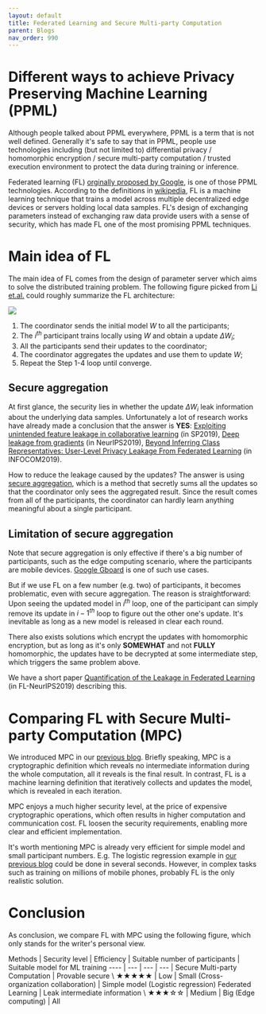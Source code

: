 ```yaml
---
layout: default
title: Federated Learning and Secure Multi-party Computation
parent: Blogs
nav_order: 990
---
```


# Different ways to achieve Privacy Preserving Machine Learning (PPML)

Although people talked about PPML everywhere, PPML is a term that is not well defined.  Generally it's safe to say that in PPML, people use 
technologies including  (but not limited to) differential privacy / homomorphic encryption / secure multi-party computation / trusted 
execution environment to protect the data during training or inference. 

Federated learning (FL) [orginally proposed by Google](https://arxiv.org/abs/1602.05629v1), is one of those PPML technologies. According to the 
definitions in [wikipedia](https://en.wikipedia.org/wiki/Federated_learning), FL is a machine learning technique that trains a model 
across multiple decentralized edge devices or servers holding local data samples. FL's design of exchanging parameters instead of 
exchanging raw data provide users with a sense of security, which has made FL one of the most promising PPML techniques.

# Main idea of FL

The main idea of FL comes from the design of parameter server which aims to solve the distributed training problem. The following figure
picked from [Li et.al.](https://www.groundai.com/project/federated-learning-challenges-methods-and-future-directions/1)
could roughly summarize the FL architecture:

![](https://storage.googleapis.com/groundai-web-prod/media/users/user_237920/project_386956/images/x10.png)

1.	The coordinator sends the initial model $W$ to all the participants;
2.	The $i^{th}$ participant trains locally using $W$ and obtain a update $\Delta W_i$;
3.	All the participants send their updates to the coordinator;
4.	The coordinator aggregates the updates and use them to update $W$;
5.  Repeat the Step 1-4 loop until converge.

## Secure aggregation

At first glance, the security lies in whether the update $\Delta W_i$ leak information about the underlying data samples. Unfortunately 
a lot of research works have already made a conclusion that the answer is **YES**: 
[Exploiting unintended feature leakage in collaborative learning](https://arxiv.org/abs/1805.04049) (in SP2019),
[Deep leakage from gradients](https://arxiv.org/abs/1906.08935) (in NeurIPS2019),
[Beyond Inferring Class Representatives: User-Level Privacy Leakage From Federated Learning](https://arxiv.org/abs/1812.00535) (in INFOCOM2019).

How to reduce the leakage caused by the updates? The answer is using [secure aggregation](https://eprint.iacr.org/2017/281.pdf), which is a method
that secretly sums all the updates so that the coordinator only sees the aggregated result. Since the result comes from all
of the participants, the coordinator can hardly learn anything meaningful about a single participant.

## Limitation of secure aggregation

Note that secure aggregation is only effective if there's a big number of participants, such as the edge computing scenario,
where the participants are mobile devices.  [Google Gboard](https://www.youtube.com/watch?v=89BGjQYA0uE) is one of such use cases.
 
But if we use FL on a few number (e.g. two) of participants, it becomes problematic, even with secure aggregation. 
The reason is straightforward: Upon seeing the updated model in $i^{th}$ loop, one of the participant can simply remove its update in $i-1^{th}$ loop to 
figure out the other one's update. It's inevitable as long as a new model is released in clear each round. 

There also exists solutions which encrypt the updates with homomorphic encryption, but as long as it's only **SOMEWHAT** and not **FULLY** homomorphic,
the updates have to be decrypted at some intermediate step, which triggers the same problem above.

We have a short paper [Quantification of the Leakage in Federated Learning](https://arxiv.org/abs/1910.05467) (in FL-NeurIPS2019) describing this.

# Comparing FL with Secure Multi-party Computation (MPC)

We introduced MPC in our [previous blog](https://alibaba-gemini-lab.github.io/docs/blog/pvc/). Briefly speaking, 
MPC is a cryptographic definition which reveals no intermediate information during the whole computation, all it reveals is the final 
result. In contrast, FL is a machine learning definition that iteratively collects and updates the model, which is revealed in each 
iteration.

MPC enjoys a much higher security level, at the price of expensive cryptographic operations, which often results in higher computation 
and communication cost. FL loosen the security requirements, enabling more clear and efficient implementation. 

It's worth mentioning MPC is already very efficient for simple model and small participant numbers. E.g. The logistic regression example in [our previous blog](https://alibaba-gemini-lab.github.io/docs/blog/tfe/) could be done in several seconds. However, in complex tasks such as training on millions of mobile phones, 
probably FL is the only realistic solution.

# Conclusion

As conclusion, we compare FL with MPC using the following figure, which only stands for the writer's personal view.

Methods | Security level | Efficiency | Suitable number of participants | Suitable model for ML training 
----                | ---           | ---           | ---            | 
Secure Multi-party Computation  | Provable secure \ ★★★★★
 | Low  | Small (Cross-organization collaboration)  |  Simple model (Logistic regression)
 Federated Learning |  Leak intermediate information \ ★★★☆☆ | Medium | Big (Edge computing)  | All

